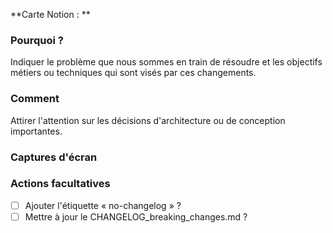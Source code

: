 **Carte Notion : **

### Pourquoi ?

Indiquer le problème que nous sommes en train de résoudre et les objectifs métiers ou techniques qui sont visés par ces changements.

### Comment <!-- optionnel -->

Attirer l'attention sur les décisions d'architecture ou de conception importantes.

### Captures d'écran <!-- optionnel -->

### Actions facultatives

- [ ] Ajouter l'étiquette « no-changelog » ?
- [ ] Mettre à jour le CHANGELOG_breaking_changes.md ?
